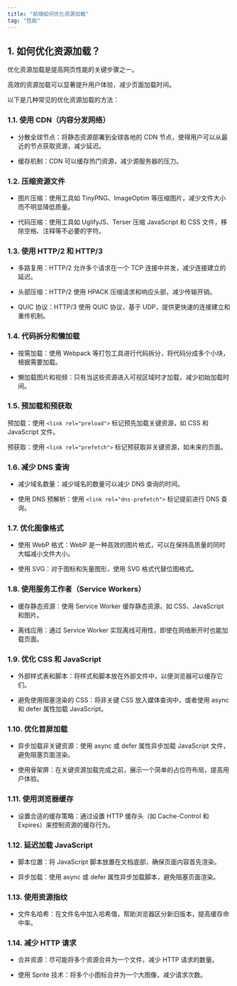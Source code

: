 ```yaml
---
title: "前端如何优化资源加载"
tag: "性能"
---
```


## 1. 如何优化资源加载？

优化资源加载是提高网页性能的关键步骤之一。

高效的资源加载可以显著提升用户体验，减少页面加载时间。

以下是几种常见的优化资源加载的方法：

### 1.1. 使用 CDN（内容分发网络）

- 分散全球节点：将静态资源部署到全球各地的 CDN 节点，使得用户可以从最近的节点获取资源，减少延迟。

- 缓存机制：CDN 可以缓存热门资源，减少源服务器的压力。

### 1.2. 压缩资源文件

- 图片压缩：使用工具如 TinyPNG、ImageOptim 等压缩图片，减少文件大小而不明显降低质量。

- 代码压缩：使用工具如 UglifyJS、Terser 压缩 JavaScript 和 CSS 文件，移除空格、注释等不必要的字符。

### 1.3. 使用 HTTP/2 和 HTTP/3

- 多路复用：HTTP/2 允许多个请求在一个 TCP 连接中并发，减少连接建立的延迟。

- 头部压缩：HTTP/2 使用 HPACK 压缩请求和响应头部，减少传输开销。

- QUIC 协议：HTTP/3 使用 QUIC 协议，基于 UDP，提供更快速的连接建立和重传机制。

### 1.4. 代码拆分和懒加载

- 按需加载：使用 Webpack 等打包工具进行代码拆分，将代码分成多个小块，根据需要加载。

- 懒加载图片和视频：只有当这些资源进入可视区域时才加载，减少初始加载时间。

### 1.5. 预加载和预获取

预加载：使用 `<link rel="preload">` 标记预先加载关键资源，如 CSS 和 JavaScript 文件。

预获取：使用 `<link rel="prefetch">` 标记预获取非关键资源，如未来的页面。

### 1.6. 减少 DNS 查询

- 减少域名数量：减少域名的数量可以减少 DNS 查询的时间。

- 使用 DNS 预解析：使用 `<link rel="dns-prefetch">` 标记提前进行 DNS 查询。

### 1.7. 优化图像格式

- 使用 WebP 格式：WebP 是一种高效的图片格式，可以在保持高质量的同时大幅减小文件大小。

- 使用 SVG：对于图标和矢量图形，使用 SVG 格式代替位图格式。

### 1.8. 使用服务工作者（Service Workers）

- 缓存静态资源：使用 Service Worker 缓存静态资源，如 CSS、JavaScript 和图片。

- 离线应用：通过 Service Worker 实现离线可用性，即使在网络断开时也能加载页面。

### 1.9. 优化 CSS 和 JavaScript

- 外部样式表和脚本：将样式和脚本放在外部文件中，以便浏览器可以缓存它们。

- 避免使用阻塞渲染的 CSS：将非关键 CSS 放入媒体查询中，或者使用 async 和 defer 属性加载 JavaScript。

### 1.10. 优化首屏加载

- 异步加载非关键资源：使用 async 或 defer 属性异步加载 JavaScript 文件，避免阻塞页面渲染。

- 使用骨架屏：在关键资源加载完成之前，展示一个简单的占位符布局，提高用户体验。

### 1.11. 使用浏览器缓存

- 设置合适的缓存策略：通过设置 HTTP 缓存头（如 Cache-Control 和 Expires）来控制资源的缓存行为。

### 1.12. 延迟加载 JavaScript

- 脚本位置：将 JavaScript 脚本放置在文档底部，确保页面内容首先渲染。

- 异步加载：使用 async 或 defer 属性异步加载脚本，避免阻塞页面渲染。

### 1.13. 使用资源指纹

- 文件名哈希：在文件名中加入哈希值，帮助浏览器区分新旧版本，提高缓存命中率。

### 1.14. 减少 HTTP 请求

- 合并资源：尽可能将多个资源合并为一个文件，减少 HTTP 请求的数量。

- 使用 Sprite 技术：将多个小图标合并为一个大图像，减少请求次数。
